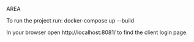AREA

To run the project run:
docker-compose up --build

In your browser open http://localhost:8081/ to find the client login page.
